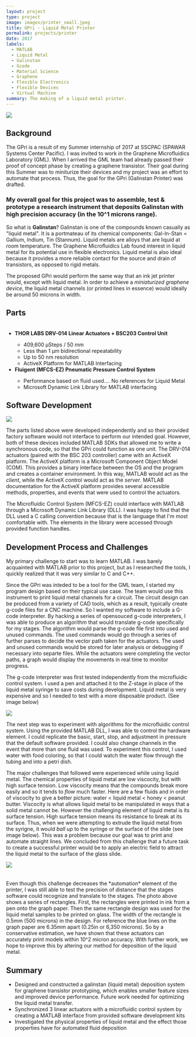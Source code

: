```yaml
---
layout: project
type: project
image: images/printer_small.jpeg
title: GPri - Liquid Metal Printer
permalink: projects/printer
date: 2017
labels:
  - MATLAB
  - Liquid Metal
  - Galinstan
  - Gcode
  - Material Science
  - Graphene
  - Flexible Electronics
  - Flexible Devices
  - Virtual Machine
summary: The making of a liquid metal printer. 
---
```


<div class="ui middle aligned image">
  <img class="ui image" src="../images/printer_big.JPG">
</div>


## Background
The GPri is a result of my Summer internship of 2017 at SSCPAC (SPAWAR Systems Center Pacific). I was invited to work in the Graphene Microfluidics Laboratory (GML). When I arrived the GML team had already passed their proof of concept phase by creating a graphene transistor. Their goal during this Summer was to miniturize their devices and my project was an effort to automate that process. Thus, the goal for the GPri (Galinstan Printer) was drafted. 

### My overall goal for this project was to assemble, test & prototype a research instrument that deposits Galinstan with high precision accuracy (in the 10^1 microns range). 

So what is <b>Galinstan</b>? Galinstan is one of the compounds known casually as "liquid metal". It is a portmateau of its chemical components: Gal-In-Stan = Gallium, Indium, Tin (Stannum). Liquid metals are alloys that are liquid at room temperature. The Graphene Microfluidics Lab found interest in liquid metal for its potential use in flexible electronics. Liquid metal is also ideal because it provides a more reliable contact for the source and drain of transistors, as opposed to rigid metals. 

The proposed GPri would perform the same way that an ink jet printer would, except with liquid metal. In order to achieve a *miniaturized graphene device*, the liquid metal channels (or printed lines in essence) would ideally be around 50 microns in width. 

## Parts
<ul>
  <li><b> THOR LABS DRV-014 Linear Actuators + BSC203 Control Unit </b></li>
  <ul>
    <li> 409,600 µSteps / 50 mm  </li>
    <li> Less than 1 µm bidirectional repeatability </li>
    <li> Up to 50 nm resolution </li>
    <li> ActiveX Platform for MATLAB Interfacing </li>
  </ul>   

  <li><b> Fluigent (MFCS-EZ) Pneumatic Pressure Control System </b></li>
  <ul>
    <li> Performance based on fluid used.... No references for Liquid Metal </li>
    <li> Microsoft Dynamic Link Library for MATLAB interfacing </li>
  </ul>
</ul>


## Software Development
<div class= "ui image">
  <img class="ui image" src="../images/printer_diagram.png">
</div>

The parts listed above were developed independently and so their provided factory software would not interface to perform our intended goal. However, both of these devices included MATLAB SDKs that allowed me to write a synchronous code, so that the GPri could function as one unit. The DRV-014 actuators (paired with the BSC 203 controller) came with an ActiveX platform. The ActiveX platform is a Microsoft Component Object Model (COM). This provides a binary interface between the OS and the program and creates a container environment. In this way, MATLAB would act as the *client*, while the ActiveX control would act as the *server*. MATLAB documentation for the ActiveX platform provides several accessible methods, properties, and events that were used to control the actuators. 

The Microfluidic Control System (MFCS-EZ) could interface with MATLAB through a Microsoft Dynamic Link Library (DLL). I was happy to find that the DLL used a C calling convention because that is the language that I'm most comfortable with. The elements in the library were accessed through provided function handles. 

## Development Process and Challenges
My primary challenge to start was to learn MATLAB. I was barely acquainted with MATLAB prior to this project, but as I researched the tools, I quickly realized that it was very similar to C and C++. 

Since the GPri was inteded to be a tool for the GML team, I started my program design based on their typical use case. The team would use this instrument to print liquid metal channels for a circuit. The circuit design can be produced from a variety of CAD tools, which as a result, typically create g-code files for a CNC machine. So I wanted my software to include a G-code interpreter. By hacking a series of opensouced g-code interpreters, I was able to produce an algorithm that would translate g-code specifically for my stages. The algorithm would parse the g-code file first into used and unused commands. The used commands would go through a series of further parses to decide the vector path taken for the actuators. The used and unused commands would be stored for later analysis or debugging if necessary into separte files. While the actuators were completing the vector paths, a graph would display the movements in real time to monitor progress. 

The g-code interpreter was first tested independently from the microfluidic control system. I used a pen and attached it to the Z-stage in place of the liquid metal syringe to save costs during development. Liquid metal is very expensive and so I needed to test with a more disposable product. (See image below)

<div class= "ui image">
   <img class="ui image" src="../images/printer_logo.JPG">
</div>

The next step was to experiment with algorithms for the microfluidic control system. Using the provided MATLAB DLL, I was able to control the hardware element. I could replicate the basic, start, stop, and adjustment in pressure that the default software provided. I could also change channels in the event that more than one fluid was used. To experiment this control, I used water with food coloring, so that I could watch the water flow through the tubing and into a petri dish.  

The major challenges that followed were experienced while using liquid metal. The chemical properties of liquid metal are low viscocity, but with high surface tension. Low viscocity means that the compounds break more easily and so it tends to *flow* much faster. Here are a few fluids and in order of viscocity to give a better picture: water < liquid metal < honey < peanut butter. Viscocity is what allows liquid metal to be manipulated in ways that a solid metal cannot be. However the challenging element of liquid metal is its surface tension. High surface tension means its resistance to break at its surface. Thus, when we were attempting to extrude the liquid metal from the syrigne, it would *ball up* to the syringe or the surface of the slide (see image below). This was a problem because our goal was to print and automate straight lines. We concluded from this challenge that a future task to create a successful printer would be to apply an electric field to attract the liquid metal to the surface of the glass slide. 
<br> 
<div class= "ui image">
  <img class="ui image" src="../images/priter_metal.JPG">
</div>
<br><br> 
Even though this challenge decreases the *automation* element of the printer, I was still able to test the precision of distance that the stages software could recognize and translate to the stages. The photo above shows a series of rectangles. First, the rectangles were printed in ink from a pen onto the graph paper. Then the same rectangle design was used for the liquid metal samples to be printed on glass. The width of the rectangle is 0.5mm (500 microns) in the design. For reference the blue lines on the graph paper are 6.35mm apart (0.25in or 6,350 microns). So by a conservative estimation, we have shown that these actuators can accurately print models within 10^2 micron accuracy. With further work, we hope to improve this by altering our method for deposition of the liquid metal. 

## Summary
<ul>
  <li> Designed and constructed a galinstan (liquid metal) deposition system for graphene transistor prototyping, which enables smaller feature sizes and improved device performance. Future work needed for optimizing the liquid metal transfer. </li>
  <li> Synchronized 3 linear actuators with a microfluidic control system by creating a MATLAB interface from provided software development kits </li>
<li> Investigated the physical properties of liquid metal and the effect those properties have for automated fluid deposition </li>
</ul>


